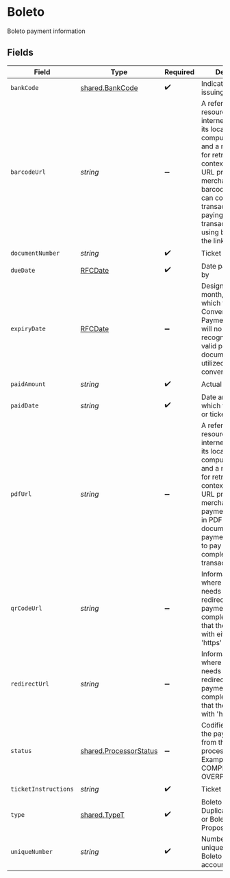 # Boleto

Boleto payment information


## Fields

| Field                                                                                                                                                                                                                                                                                                            | Type                                                                                                                                                                                                                                                                                                             | Required                                                                                                                                                                                                                                                                                                         | Description                                                                                                                                                                                                                                                                                                      | Example                                                                                                                                                                                                                                                                                                          |
| ---------------------------------------------------------------------------------------------------------------------------------------------------------------------------------------------------------------------------------------------------------------------------------------------------------------- | ---------------------------------------------------------------------------------------------------------------------------------------------------------------------------------------------------------------------------------------------------------------------------------------------------------------- | ---------------------------------------------------------------------------------------------------------------------------------------------------------------------------------------------------------------------------------------------------------------------------------------------------------------- | ---------------------------------------------------------------------------------------------------------------------------------------------------------------------------------------------------------------------------------------------------------------------------------------------------------------- | ---------------------------------------------------------------------------------------------------------------------------------------------------------------------------------------------------------------------------------------------------------------------------------------------------------------- |
| `bankCode`                                                                                                                                                                                                                                                                                                       | [shared.BankCode](../../../sdk/models/shared/bankcode.md)                                                                                                                                                                                                                                                        | :heavy_check_mark:                                                                                                                                                                                                                                                                                               | Indicates the bank issuing the Boleto                                                                                                                                                                                                                                                                            |                                                                                                                                                                                                                                                                                                                  |
| `barcodeUrl`                                                                                                                                                                                                                                                                                                     | *string*                                                                                                                                                                                                                                                                                                         | :heavy_minus_sign:                                                                                                                                                                                                                                                                                               | A reference to a web resource on the internet specifying its location on a computer network and a mechanism for retrieving.  In this context, this is the URL provided by merchant for the barcode. Customer can complete the transaction by paying the transaction amount using barcode from the link.          | https://apac-api.merchant.jpmorgan.com/v1/payments/transactions/tran_DELdydqcVH5vq/barcode                                                                                                                                                                                                                       |
| `documentNumber`                                                                                                                                                                                                                                                                                                 | *string*                                                                                                                                                                                                                                                                                                         | :heavy_check_mark:                                                                                                                                                                                                                                                                                               | Ticket identifier                                                                                                                                                                                                                                                                                                |                                                                                                                                                                                                                                                                                                                  |
| `dueDate`                                                                                                                                                                                                                                                                                                        | [RFCDate](../../types/rfcdate.md)                                                                                                                                                                                                                                                                                | :heavy_check_mark:                                                                                                                                                                                                                                                                                               | Date payment is due by                                                                                                                                                                                                                                                                                           | 2020-09-20                                                                                                                                                                                                                                                                                                       |
| `expiryDate`                                                                                                                                                                                                                                                                                                     | [RFCDate](../../types/rfcdate.md)                                                                                                                                                                                                                                                                                | :heavy_minus_sign:                                                                                                                                                                                                                                                                                               | Designates the year, month, and day in which the Convenience Store Payment document will no longer be recognized as a valid payment document to be utilized at the convenience store.                                                                                                                            | 2020-09-20                                                                                                                                                                                                                                                                                                       |
| `paidAmount`                                                                                                                                                                                                                                                                                                     | *string*                                                                                                                                                                                                                                                                                                         | :heavy_check_mark:                                                                                                                                                                                                                                                                                               | Actual amount paid.                                                                                                                                                                                                                                                                                              |                                                                                                                                                                                                                                                                                                                  |
| `paidDate`                                                                                                                                                                                                                                                                                                       | *string*                                                                                                                                                                                                                                                                                                         | :heavy_check_mark:                                                                                                                                                                                                                                                                                               | Date and time in which the voucher or ticket was paid.                                                                                                                                                                                                                                                           | 2018-12-21T09:30:15.987Z                                                                                                                                                                                                                                                                                         |
| `pdfUrl`                                                                                                                                                                                                                                                                                                         | *string*                                                                                                                                                                                                                                                                                                         | :heavy_minus_sign:                                                                                                                                                                                                                                                                                               | A reference to a web resource on the internet specifying its location on a computer network and a mechanism for retrieving.  In this context, this is the URL provided by merchant for the payment document in PDF format. The document contain payment instruction to pay at store to complete the transaction. | https://apac-api.merchant.jpmorgan.com/v1/payments/transactions/tran_DELdydqcVH5vq/pdf                                                                                                                                                                                                                           |
| `qrCodeUrl`                                                                                                                                                                                                                                                                                                      | *string*                                                                                                                                                                                                                                                                                                         | :heavy_minus_sign:                                                                                                                                                                                                                                                                                               | Information on where consumer needs to be redirected for payment process completion. Ensure that the URL begins with either 'http' or 'https'                                                                                                                                                                    |                                                                                                                                                                                                                                                                                                                  |
| `redirectUrl`                                                                                                                                                                                                                                                                                                    | *string*                                                                                                                                                                                                                                                                                                         | :heavy_minus_sign:                                                                                                                                                                                                                                                                                               | Information on where consumer needs to be redirected for payment process completion. Ensure that the URL begins with 'https'                                                                                                                                                                                     | https://www.examplebank.test/authentication                                                                                                                                                                                                                                                                      |
| `status`                                                                                                                                                                                                                                                                                                         | [shared.ProcessorStatus](../../../sdk/models/shared/processorstatus.md)                                                                                                                                                                                                                                          | :heavy_minus_sign:                                                                                                                                                                                                                                                                                               | Codifies the state of the payment status from the payment processor. Examples include COMPLETED ,PAID, OVERPAID,ERRORED                                                                                                                                                                                          |                                                                                                                                                                                                                                                                                                                  |
| `ticketInstructions`                                                                                                                                                                                                                                                                                             | *string*                                                                                                                                                                                                                                                                                                         | :heavy_check_mark:                                                                                                                                                                                                                                                                                               | Ticket instructions                                                                                                                                                                                                                                                                                              | Pay to maturity                                                                                                                                                                                                                                                                                                  |
| `type`                                                                                                                                                                                                                                                                                                           | [shared.TypeT](../../../sdk/models/shared/typet.md)                                                                                                                                                                                                                                                              | :heavy_check_mark:                                                                                                                                                                                                                                                                                               | Boleto type of Duplicata Mercantil or Boleto de Proposta                                                                                                                                                                                                                                                         |                                                                                                                                                                                                                                                                                                                  |
| `uniqueNumber`                                                                                                                                                                                                                                                                                                   | *string*                                                                                                                                                                                                                                                                                                         | :heavy_check_mark:                                                                                                                                                                                                                                                                                               | Number that uniquely identifies a Boleto for an account                                                                                                                                                                                                                                                          |                                                                                                                                                                                                                                                                                                                  |